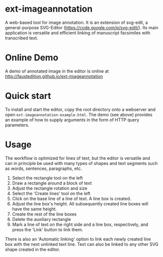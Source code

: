 ext-imageannotation
===================

A web-based tool for image annotation. It is an extension of svg-edit,
a                      general-purpose                      SVG-Editor
(https://code.google.com/p/svg-edit/).   Its   main   application   is
versatile  and   efficient  linking  of   manuscript  facsimiles  with
transcribed text.

Online Demo
===========

A demo of annotated image in the  editor is online at
<http://faustedition.github.io/ext-imageannotation>

Quick start
===========

To install and start the editor, copy the root
directory onto a webserver and open `ext-imageannotation-example.html`.
The demo (see above) provides an example of how to supply arguments in the form
of HTTP query parameters.

Usage
=====
The workflow is optimized for lines of text, but the editor is versatile
and can in principle be used with many types of shapes and text segments 
such as words, sentences, paragraphs, etc.

1. Select the rectangle tool on the left
2. Draw a rectangle around a block of text
3. Adjust the rectangle rotation and size
4. Select the 'Create lines' tool on the left
5. Click on the base line of a line of text. A line box is created.
6. Adjust the line box's height. All subsequently created line boxes will have the same height.
7. Create the rest of the line boxes
8. Delete the auxiliary rectangle
9. Mark a line of text on the right side and a line box, respectively, and press the 'Link' button to link them.

There is also an 'Automatic linking' option to link each newly created line
box with the next unlinked text line. Text can also be linked to any other SVG shape
created in the editor.
